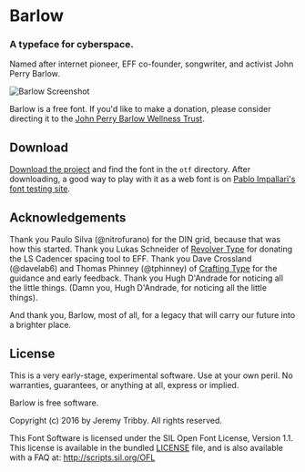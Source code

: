 # Barlow
### A typeface for cyberspace.

Named after internet pioneer, EFF co-founder, songwriter, and activist John Perry Barlow.

![Barlow Screenshot](https://raw.githubusercontent.com/jpt/barlow/master/Screenshot.png)

Barlow is a free font. If you'd like to make a donation, please consider directing it to the [John Perry Barlow Wellness Trust](https://www.johnperrybarlow-wellnesstrust.com/).

## Download

[Download the project](https://github.com/jpt/barlow/archive/master.zip) and find the font in the `otf` directory. After downloading, a good way to play with it as a web font is on [Pablo Impallari's font testing site](http://www.impallari.com/testing/).

## Acknowledgements

Thank you Paulo Silva (@nitrofurano) for the DIN grid, because that was how this started. Thank you Lukas Schneider of [Revolver Type](http://revolvertype.com/tools/cadencer.html) for donating the LS Cadencer spacing tool to EFF. Thank you Dave Crossland (@davelab6) and Thomas Phinney (@tphinney) of [Crafting Type](http://craftingtype.com) for the guidance and early feedback. Thank you Hugh D'Andrade for noticing all the little things. (Damn you, Hugh D'Andrade, for noticing all the little things).

And thank you, Barlow, most of all, for a legacy that will carry our future into a brighter place. 

## License
This is a very early-stage, experimental software. Use at your own peril. No warranties, guarantees, or anything at all, express or implied.

Barlow is free software.

Copyright (c) 2016 by Jeremy Tribby. All rights reserved.

This Font Software is licensed under the SIL Open Font License, Version 1.1. This license is available in the bundled [LICENSE](https://github.com/jpt/barlow/blob/master/LICENSE.md) file, and is also available with a FAQ at: http://scripts.sil.org/OFL
